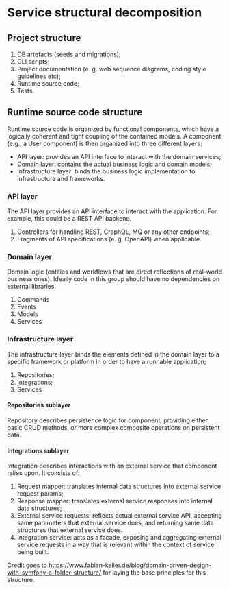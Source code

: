 # Service structural decomposition

## Project structure

1) DB artefacts (seeds and migrations);
2) CLI scripts;
3) Project documentation (e. g. web sequence diagrams, coding style guidelines etc);
4) Runtime source code;
5) Tests.

## Runtime source code structure

Runtime source code is organized by functional components, which have a logically coherent and tight coupling of the contained models. A component (e.g., a User component) is then organized into three different layers:
 * API layer: provides an API interface to interact with the domain services;
 * Domain layer: contains the actual business logic and domain models;
 * Infrastructure layer: binds the business logic implementation to infrastructure and frameworks.

### API layer

The API layer provides an API interface to interact with the application. For example, this could be a REST API backend.

1) Controllers for handling REST, GraphQL, MQ or any other endpoints;
2) Fragments of API specifications (e. g. OpenAPI) when applicable.

### Domain layer

Domain logic (entities and workflows that are direct reflections of real-world business ones). Ideally code in this group should have no dependencies on external libraries.

1) Commands
2) Events
3) Models
4) Services

### Infrastructure layer

The infrastructure layer binds the elements defined in the domain layer to a specific framework or platform in order to have a runnable application;

1) Repositories;
2) Integrations;
3) Services

#### Repositories sublayer

Repository describes persistence logic for component, providing either basic CRUD methods, or more complex composite operations on persistent data.

#### Integrations sublayer

Integration describes interactions with an external service that component relies upon. It consists of:
1) Request mapper: translates internal data structures into external service request params;
2) Response mapper: translates  external service responses into internal data structures;
3) External service requests: reflects actual external service API, accepting same parameters that external service does, and returning same data structures that external service does.
4) Integration service: acts as a facade, exposing and aggregating external service requests in a way that is relevant within the context of service being built.

Credit goes to https://www.fabian-keller.de/blog/domain-driven-design-with-symfony-a-folder-structure/ for laying the base principles for this structure.
